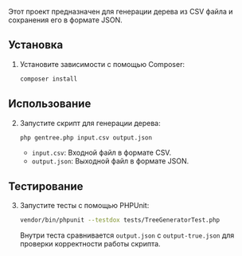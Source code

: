 
Этот проект предназначен для генерации дерева из CSV файла и сохранения его в формате JSON.

## Установка

1. Установите зависимости с помощью Composer:
    ```sh
    composer install
    ```

## Использование

2. Запустите скрипт для генерации дерева:
    ```sh
    php gentree.php input.csv output.json
    ```

    - `input.csv`: Входной файл в формате CSV.
    - `output.json`: Выходной файл в формате JSON.

## Тестирование

3. Запустите тесты с помощью PHPUnit:
    ```sh
    vendor/bin/phpunit --testdox tests/TreeGeneratorTest.php
    ```

   Внутри теста сравнивается `output.json` с `output-true.json` для проверки корректности работы скрипта.

